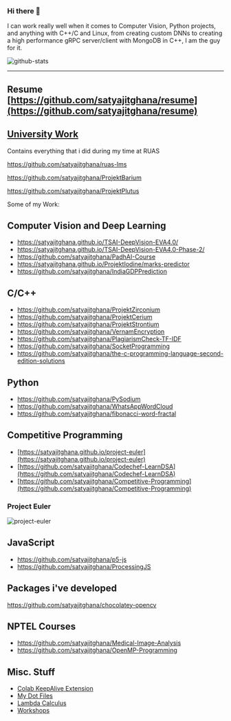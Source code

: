 ### Hi there 👋

I can work really well when it comes to Computer Vision, Python projects, and anything with C++/C and Linux, from creating custom DNNs to creating a high performance gRPC server/client with MongoDB in C++, I am the guy for it.

![github-stats](https://github-readme-stats.vercel.app/api?username=satyajitghana&show_icons=true&title_color=fff&icon_color=79ff97&text_color=9f9f9f&bg_color=151515)

---

## Resume [https://github.com/satyajitghana/resume](https://github.com/satyajitghana/resume)

## [University Work](university-work.md)

Contains everything that i did during my time at RUAS

https://github.com/satyajitghana/ruas-lms

https://github.com/satyajitghana/ProjektBarium

https://github.com/satyajitghana/ProjektPlutus

Some of my Work:

## Computer Vision and Deep Learning

- https://satyajitghana.github.io/TSAI-DeepVision-EVA4.0/
- https://satyajitghana.github.io/TSAI-DeepVision-EVA4.0-Phase-2/
- https://github.com/satyajitghana/PadhAI-Course
- https://satyajitghana.github.io/ProjektIodine/marks-predictor
- https://github.com/satyajitghana/IndiaGDPPrediction

## C/C++

- https://github.com/satyajitghana/ProjektZirconium
- https://github.com/satyajitghana/ProjektCerium
- https://github.com/satyajitghana/ProjektStrontium
- https://github.com/satyajitghana/VernamEncryption
- https://github.com/satyajitghana/PlagiarismCheck-TF-IDF
- https://github.com/satyajitghana/SocketProgramming
- https://github.com/satyajitghana/the-c-programming-language-second-edition-solutions

## Python

- https://github.com/satyajitghana/PySodium
- https://github.com/satyajitghana/WhatsAppWordCloud
- https://github.com/satyajitghana/fibonacci-word-fractal

## Competitive Programming

- [https://satyajitghana.github.io/project-euler](https://satyajitghana.github.io/project-euler)
- [https://github.com/satyajitghana/Codechef-LearnDSA](https://github.com/satyajitghana/Codechef-LearnDSA)
- [https://github.com/satyajitghana/Competitive-Programming](https://github.com/satyajitghana/Competitive-Programming)

### Project Euler

![project-euler](https://projecteuler.net/profile/satyajitghana.png)

## JavaScript

- https://github.com/satyajitghana/p5-js
- https://github.com/satyajitghana/ProcessingJS

## Packages i've developed

https://github.com/satyajitghana/chocolatey-opencv

## NPTEL Courses

- https://github.com/satyajitghana/Medical-Image-Analysis
- https://github.com/satyajitghana/OpenMP-Programming

## Misc. Stuff

- [Colab KeepAlive Extension](https://github.com/satyajitghana/colab-keepalive)
- [My Dot Files](https://github.com/satyajitghana/my-dotfiles)
- [Lambda Calculus](https://github.com/satyajitghana/LambdaCalculus)
- [Workshops](https://github.com/satyajitghana/Workshops)

<!--
**satyajitghana/satyajitghana** is a ✨ _special_ ✨ repository because its `README.md` (this file) appears on your GitHub profile.

Here are some ideas to get you started:

- 🔭 I’m currently working on ...
- 🌱 I’m currently learning ...
- 👯 I’m looking to collaborate on ...
- 🤔 I’m looking for help with ...
- 💬 Ask me about ...
- 📫 How to reach me: ...
- 😄 Pronouns: ...
- ⚡ Fun fact: ...
-->

